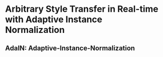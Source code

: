 # Arbitrary Style Transfer in Real-time with Adaptive Instance Normalization

## AdaIN: Adaptive-Instance-Normalization

